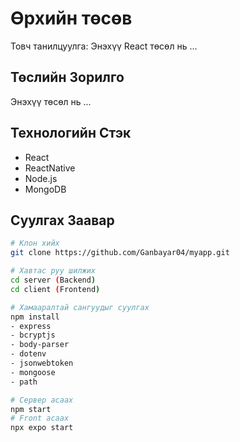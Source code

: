 # Өрхийн төсөв

Товч танилцуулга: Энэхүү React төсөл нь ...

## Төслийн Зорилго

Энэхүү төсөл нь ...

## Технологийн Стэк

- React
- ReactNative
- Node.js
- MongoDB

## Суулгах Заавар

```bash
# Клон хийх
git clone https://github.com/Ganbayar04/myapp.git

# Хавтас руу шилжих
cd server (Backend)
cd client (Frontend)

# Хамааралтай сангуудыг суулгах
npm install
- express
- bcryptjs
- body-parser
- dotenv
- jsonwebtoken
- mongoose
- path

# Сервер асаах
npm start
# Front асаах
npx expo start

```
